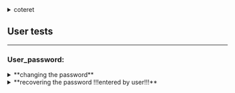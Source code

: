 
<details><summary>coteret</summary>
<p>

- test
- test

     - test


</p>
</details>


## User  tests
----


### User_password:


<details><summary>**changing the password**</summary>
<p> 
    -enter main page
    -enter private data and change password 
    **if changed correctly, there is a success message
    -change the password back at the end, for future tests
</p>
</details>
   
<details><summary>**recovering the password    !!!entered by user!!!**</summary>
<p>   
    -enter main page and disconnect from the user
    -press login button		
    -recover the password by email 
    - ask user to enter the new password from the email: 		
    **if recovered successfully, the user logged in
    -change the password back at the end, for future tests
</p>
</details2>  	


### User_email:

<details3><summary>**changing the email **</summary>
<p>     
    -enter main page
    -enter private data and change password 
    **if changed correctly, there is a success message
    -change the email back at the end, for future tests
</p>
</details3> 
 
 
### User_mobile:


<details9><summary>**TestsMobile - changing the password**</summary>
<p>  
    -change to mobile screen resolution and enter main page
    -enter private data and change password 
    **if changed correctly, there is a success message
    -change the password back at the end, for future tests
</p>

  
<summary>**TestsMobile - changing the email**</summary>
<p>   
    -change to mobile screen resolution and enter main page
    -enter private data and change email 
    **if changed correctly, there is a success message
    -change the password back at the end, for future tests
</p>
</details9>     